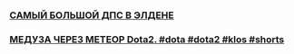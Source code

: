 ### [САМЫЙ БОЛЬШОЙ ДПС В ЭЛДЕНЕ](https://www.youtube.com/watch?v=n3qYBHQpteY&list=LL&index=22&pp=gAQBiAQB0gcJCYsJAYcqIYzv "САМЫЙ БОЛЬШОЙ ДПС В ЭЛДЕНЕ  #eldenring #darksouls #shorts")
### [МЕДУЗА ЧЕРЕЗ МЕТЕОР Dota2. #dota #dota2 #klos #shorts](https://www.youtube.com/watch?v=Fra33FTBj7w&list=LL&index=20&pp=gAQBiAQB "МЕДУЗА ЧЕРЕЗ МЕТЕОР Dota2. #dota #dota2 #klos #shorts")
